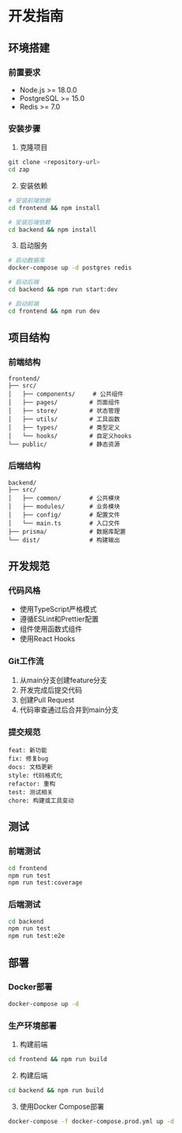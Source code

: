 # 开发指南

## 环境搭建

### 前置要求
- Node.js >= 18.0.0
- PostgreSQL >= 15.0
- Redis >= 7.0

### 安装步骤

1. 克隆项目
```bash
git clone <repository-url>
cd zap
```

2. 安装依赖
```bash
# 安装前端依赖
cd frontend && npm install

# 安装后端依赖
cd backend && npm install
```

3. 启动服务
```bash
# 启动数据库
docker-compose up -d postgres redis

# 启动后端
cd backend && npm run start:dev

# 启动前端
cd frontend && npm run dev
```

## 项目结构

### 前端结构
```
frontend/
├── src/
│   ├── components/     # 公共组件
│   ├── pages/         # 页面组件
│   ├── store/         # 状态管理
│   ├── utils/         # 工具函数
│   ├── types/         # 类型定义
│   └── hooks/         # 自定义hooks
└── public/            # 静态资源
```

### 后端结构
```
backend/
├── src/
│   ├── common/        # 公共模块
│   ├── modules/       # 业务模块
│   ├── config/        # 配置文件
│   └── main.ts        # 入口文件
├── prisma/            # 数据库配置
└── dist/              # 构建输出
```

## 开发规范

### 代码风格
- 使用TypeScript严格模式
- 遵循ESLint和Prettier配置
- 组件使用函数式组件
- 使用React Hooks

### Git工作流
1. 从main分支创建feature分支
2. 开发完成后提交代码
3. 创建Pull Request
4. 代码审查通过后合并到main分支

### 提交规范
```
feat: 新功能
fix: 修复bug
docs: 文档更新
style: 代码格式化
refactor: 重构
test: 测试相关
chore: 构建或工具变动
```

## 测试

### 前端测试
```bash
cd frontend
npm run test
npm run test:coverage
```

### 后端测试
```bash
cd backend
npm run test
npm run test:e2e
```

## 部署

### Docker部署
```bash
docker-compose up -d
```

### 生产环境部署
1. 构建前端
```bash
cd frontend && npm run build
```

2. 构建后端
```bash
cd backend && npm run build
```

3. 使用Docker Compose部署
```bash
docker-compose -f docker-compose.prod.yml up -d
```